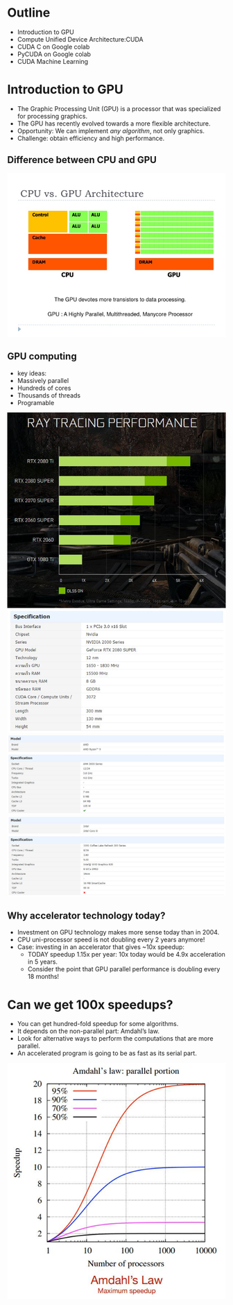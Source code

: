 # Outline
- Introduction to GPU
- Compute Unified Device Architecture:CUDA
- CUDA C on Google colab
- PyCUDA on Google colab
- CUDA Machine Learning

# Introduction to GPU
- The Graphic Processing Unit (GPU) is a processor that was specialized for processing graphics.
- The GPU has recently evolved towards a more flexible architecture.
- Opportunity: We can implement *any algorithm*, not only graphics.
- Challenge: obtain efficiency and high performance.
## Difference between CPU and GPU
![](picture/gpu-programming.jpg)

## GPU computing 
- key ideas:
- Massively parallel
- Hundreds of cores
- Thousands of threads
- Programable

<img src="picture/rtx.JPG">
<img src="picture/nvidia.JPG">
<img src="picture/amd.JPG">
<img src="picture/intel.JPG">

## Why accelerator technology today?
- Investment on GPU technology makes more sense today than in 2004. 
- CPU uni-processor speed is not doubling every 2 years anymore!
- Case: investing in an accelerator that gives ~10x speedup:
  - TODAY speedup 1.15x per year: 10x today would be 4.9x acceleration in 5 years.
  - Consider the point that GPU parallel performance is doubling every 18 months!

# Can we get 100x speedups?
- You can get hundred-fold speedup for some algorithms.
- It depends on the non-parallel part: Amdahl’s law.
- Look for alternative ways to perform the computations that are more parallel.
- An accelerated program is going to be as fast as its serial part.

<img src="picture/amdahl.JPG">

